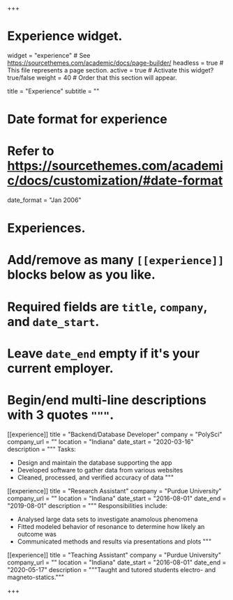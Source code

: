 +++
# Experience widget.
widget = "experience"  # See https://sourcethemes.com/academic/docs/page-builder/
headless = true  # This file represents a page section.
active = true  # Activate this widget? true/false
weight = 40  # Order that this section will appear.

title = "Experience"
subtitle = ""

# Date format for experience
#   Refer to https://sourcethemes.com/academic/docs/customization/#date-format
date_format = "Jan 2006"

# Experiences.
#   Add/remove as many `[[experience]]` blocks below as you like.
#   Required fields are `title`, `company`, and `date_start`.
#   Leave `date_end` empty if it's your current employer.
#   Begin/end multi-line descriptions with 3 quotes `"""`.
[[experience]]
  title = "Backend/Database Developer"
  company = "PolySci"
  company_url = ""
  location = "Indiana"
  date_start = "2020-03-16"
  description = """
  Tasks:
  
  * Design and maintain the database supporting the app
  * Developed software to gather data from various websites
  * Cleaned, processed, and verified accuracy of data
  """

[[experience]]
  title = "Research Assistant"
  company = "Purdue University"
  company_url = ""
  location = "Indiana"
  date_start = "2016-08-01"
  date_end = "2019-08-01"
  description = """
  Responsibilities include:
  
  * Analysed large data sets to investigate anamolous phenomena
  * Fitted modeled behavior of resonance to determine how likely an outcome was
  * Communicated methods and results via presentations and plots
  """

[[experience]]
  title = "Teaching Assistant"
  company = "Purdue University"
  company_url = ""
  location = "Indiana"
  date_start = "2016-08-01"
  date_end = "2020-05-17"
  description = """Taught and tutored students electro- and magneto-statics."""

+++
